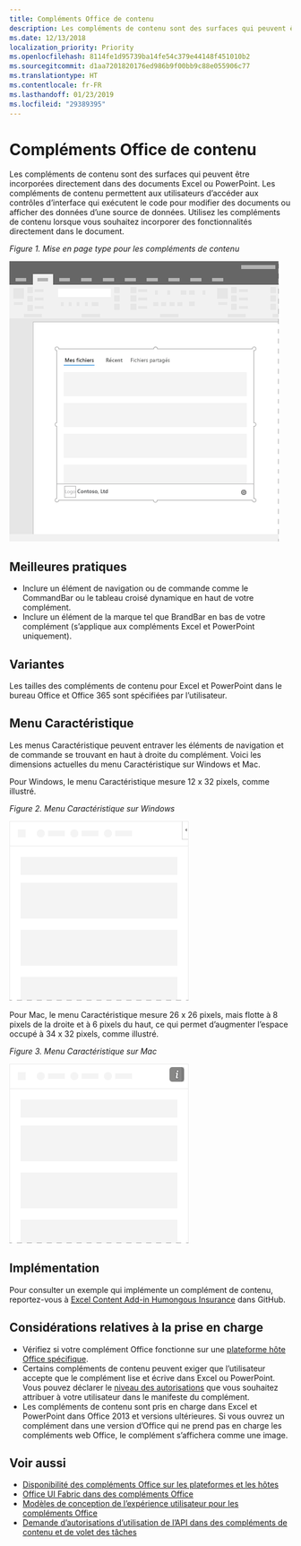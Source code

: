 ```yaml
---
title: Compléments Office de contenu
description: Les compléments de contenu sont des surfaces qui peuvent être incorporées directement dans des documents Excel ou PowerPoint. Ils permettent aux utilisateurs d’accéder aux contrôles d’interface qui exécutent le code pour modifier des documents ou afficher des données d’une source de données.
ms.date: 12/13/2018
localization_priority: Priority
ms.openlocfilehash: 8114fe1d95739ba14fe54c379e44148f451010b2
ms.sourcegitcommit: d1aa7201820176ed986b9f00bb9c88e055906c77
ms.translationtype: HT
ms.contentlocale: fr-FR
ms.lasthandoff: 01/23/2019
ms.locfileid: "29389395"
---
```

# <a name="content-office-add-ins"></a>Compléments Office de contenu

Les compléments de contenu sont des surfaces qui peuvent être incorporées directement dans des documents Excel ou PowerPoint. Les compléments de contenu permettent aux utilisateurs d’accéder aux contrôles d’interface qui exécutent le code pour modifier des documents ou afficher des données d’une source de données. Utilisez les compléments de contenu lorsque vous souhaitez incorporer des fonctionnalités directement dans le document.  

*Figure 1. Mise en page type pour les compléments de contenu*

![Exemple d’image affichant une mise en page typique pour des compléments de contenu.](../images/overview-with-app-content.png)

## <a name="best-practices"></a>Meilleures pratiques

- Inclure un élément de navigation ou de commande comme le CommandBar ou le tableau croisé dynamique en haut de votre complément.
- Inclure un élément de la marque tel que BrandBar en bas de votre complément (s’applique aux compléments Excel et PowerPoint uniquement).

## <a name="variants"></a>Variantes

Les tailles des compléments de contenu pour Excel et PowerPoint dans le bureau Office et Office 365 sont spécifiées par l’utilisateur.

## <a name="personality-menu"></a>Menu Caractéristique

Les menus Caractéristique peuvent entraver les éléments de navigation et de commande se trouvant en haut à droite du complément. Voici les dimensions actuelles du menu Caractéristique sur Windows et Mac.

Pour Windows, le menu Caractéristique mesure 12 x 32 pixels, comme illustré.

*Figure 2. Menu Caractéristique sur Windows* 

![Image illustrant le menu Caractéristique sur le bureau Windows](../images/personality-menu-win.png)


Pour Mac, le menu Caractéristique mesure 26 x 26 pixels, mais flotte à 8 pixels de la droite et à 6 pixels du haut, ce qui permet d’augmenter l’espace occupé à 34 x 32 pixels, comme illustré.

*Figure 3. Menu Caractéristique sur Mac*

![Image illustrant le menu Caractéristique sur le bureau Mac](../images/personality-menu-mac.png)

## <a name="implementation"></a>Implémentation

Pour consulter un exemple qui implémente un complément de contenu, reportez-vous à [Excel Content Add-in Humongous Insurance](https://github.com/OfficeDev/Excel-Content-Add-in-Humongous-Insurance) dans GitHub.

## <a name="support-considerations"></a>Considérations relatives à la prise en charge
- Vérifiez si votre complément Office fonctionne sur une [plateforme hôte Office spécifique](https://docs.microsoft.com/office/dev/add-ins/overview/office-add-in-availability). 
- Certains compléments de contenu peuvent exiger que l’utilisateur accepte que le complément lise et écrive dans Excel ou PowerPoint. Vous pouvez déclarer le [niveau des autorisations](https://docs.microsoft.com/office/dev/add-ins/develop/requesting-permissions-for-api-use-in-content-and-task-pane-add-ins) que vous souhaitez attribuer à votre utilisateur dans le manifeste du complément.  
- Les compléments de contenu sont pris en charge dans Excel et PowerPoint dans Office 2013 et versions ultérieures. Si vous ouvrez un complément dans une version d’Office qui ne prend pas en charge les compléments web Office, le complément s’affichera comme une image.

## <a name="see-also"></a>Voir aussi
- [Disponibilité des compléments Office sur les plateformes et les hôtes](https://docs.microsoft.com/office/dev/add-ins/overview/office-add-in-availability)
- [Office UI Fabric dans des compléments Office](https://docs.microsoft.com/office/dev/add-ins/design/office-ui-fabric) 
- [Modèles de conception de l’expérience utilisateur pour les compléments Office](https://docs.microsoft.com/office/dev/add-ins/design/ux-design-pattern-templates)
- [Demande d’autorisations d’utilisation de l’API dans des compléments de contenu et de volet des tâches](https://docs.microsoft.com/office/dev/add-ins/develop/requesting-permissions-for-api-use-in-content-and-task-pane-add-ins)
